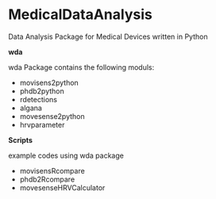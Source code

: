 # MedicalDataAnalysis
Data Analysis Package for Medical Devices written in Python

**wda**

wda Package contains the following moduls:

- movisens2python
- phdb2python
- rdetections
- algana
- movesense2python
- hrvparameter


**Scripts**

example codes using wda package

- movisensRcompare
- phdb2Rcompare
- movesenseHRVCalculator
